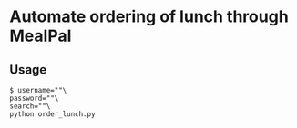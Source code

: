 # Automate ordering of lunch through MealPal

## Usage
```
$ username=""\
password=""\
search=""\
python order_lunch.py
```